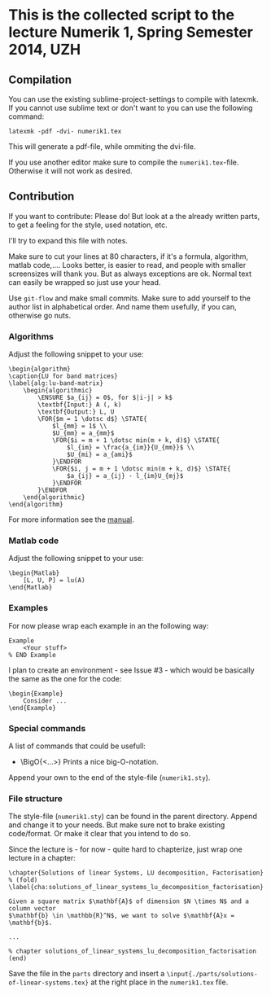 # This is the collected script to the lecture Numerik 1, Spring Semester 2014, UZH

## Compilation

You can use the existing sublime-project-settings to compile with latexmk.
If you cannot use sublime text or don't want to you can use the following command:

```
latexmk -pdf -dvi- numerik1.tex
```

This will generate a pdf-file, while ommiting the dvi-file.

If you use another editor make sure to compile the `numerik1.tex`-file. 
Otherwise it will not work as desired.

## Contribution
If you want to contribute: Please do!
But look at a the already written parts, to get a feeling for the style, 
used notation, etc.

I'll try to expand this file with notes.

Make sure to cut your lines at 80 characters, if it's a formula, algorithm, matlab code,.... Looks better, is easier to read, and people with smaller screensizes will thank you. But as always exceptions are ok. Normal text can easily be wrapped so just use your head.

Use `git-flow` and make small commits. Make sure to add yourself to the author
list in alphabetical order. And name them usefully, if you can, otherwise go nuts.

### Algorithms

Adjust the following snippet to your use:

```
\begin{algorithm}
\caption{LU for band matrices}
\label{alg:lu-band-matrix} 
	\begin{algorithmic}
	    \ENSURE $a_{ij} = 0$, for $|i-j| > k$
	    \textbf{Input:} A (, k)
	    \textbf{Output:} L, U
	    \FOR{$m = 1 \dotsc d$} \STATE{
	    	$l_{mm} = 1$ \\
	    	$U_{mm} = a_{mm}$
	    	\FOR{$i = m + 1 \dotsc min(m + k, d)$} \STATE{
	    		$l_{im} = \frac{a_{im}}{U_{mm}}$ \\
	    		$U_{mi} = a_{ami}$
	    	}\ENDFOR
	    	\FOR{$i, j = m + 1 \dotsc min(m + k, d)$} \STATE{
	    		$a_{ij} = a_{ij} - l_{im}U_{mj}$
	    	}\ENDFOR
	    }\ENDFOR
	\end{algorithmic}
\end{algorithm}
```

For more information see the [manual](http://developer.berlios.de/docman/?group_id=3442).

### Matlab code

Adjust the following snippet to your use:

```
\begin{Matlab}
	[L, U, P] = lu(A)
\end{Matlab}
```

### Examples

For now please wrap each example in an the following way:

```
Example
	<Your stuff>
% END Example
```

I plan to create an environment - see Issue #3 - which would be basically the same as the one for the code:

```
\begin{Example}
	Consider ...
\end{Example}
```

### Special commands

A list of commands that could be usefull:

* \BigO{<...>} Prints a nice big-O-notation.

Append your own to the end of the style-file (`numerik1.sty`).

### File structure

The style-file (`numerik1.sty`) can be found in the parent directory. 
Append and change it to your needs. But make sure not to brake existing 
code/format. Or make it clear that you intend to do so.

Since the lecture is - for now - quite hard to chapterize, 
just wrap one lecture in a chapter:

```
\chapter{Solutions of linear Systems, LU decomposition, Factorisation} % (fold)
\label{cha:solutions_of_linear_systems_lu_decomposition_factorisation}

Given a square matrix $\mathbf{A}$ of dimension $N \times N$ and a column vector 
$\mathbf{b} \in \mathbb{R}^N$, we want to solve $\mathbf{A}x = \mathbf{b}$.

...

% chapter solutions_of_linear_systems_lu_decomposition_factorisation (end)
```

Save the file in the `parts` directory and insert a 
`\input{./parts/solutions-of-linear-systems.tex}` at the right place in the 
`numerik1.tex` file.
